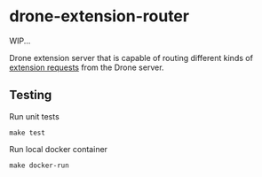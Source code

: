 # drone-extension-router

WIP...

Drone extension server that is capable of routing different kinds of [extension requests](https://docs.drone.io/extensions/overview/) from the Drone server.

## Testing

Run unit tests
```
make test
```

Run local docker container
```
make docker-run
```
